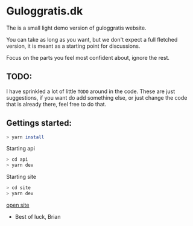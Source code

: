 # Guloggratis.dk

The is a small light demo version of guloggratis website.

You can take as long as you want, but we don't expect a full fletched version, it is meant as a starting point for
discussions.

Focus on the parts you feel most confident about, ignore the rest.

## TODO:

I have sprinkled a lot of little `TODO` around in the code. These are just suggestions, if you want do add something
else, or just change the code that is already there, feel free to do that.

## Gettings started:

```bash
> yarn install
```

Starting api

```bash
> cd api
> yarn dev
```

Starting site

```bash
> cd site
> yarn dev
```

[open site](http://localhost:3000)

- Best of luck, Brian
